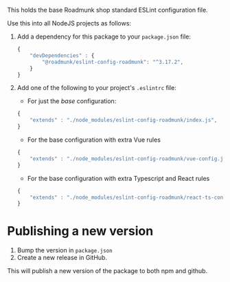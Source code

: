 This holds the base Roadmunk shop standard ESLint configuration file.

Use this into all NodeJS projects as follows:

1. Add a dependency for this package to your `package.json` file:
	```js
	{
		"devDependencies" : {
			"@roadmunk/eslint-config-roadmunk": "^3.17.2",
		}
	}
	```

1. Add one of the following to your project's `.eslintrc` file:
	- For just the _base_ configuration:
	```js
	{
		"extends" : "./node_modules/eslint-config-roadmunk/index.js",
	}
	```

	- For the base configuration with extra Vue rules
	```js
	{
		"extends" : "./node_modules/eslint-config-roadmunk/vue-config.js",
	}
	```

	- For the base configuration with extra Typescript and React rules
	```js
	{
		"extends" : "./node_modules/eslint-config-roadmunk/react-ts-config.js",
	}
	```

# Publishing a new version

1. Bump the version in `package.json`
2. Create a new release in GitHub. 

This will publish a new version of the package to both npm and github.